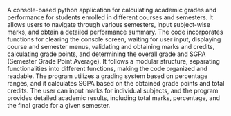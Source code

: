 A console-based python application for calculating academic grades and performance for students enrolled in different courses and semesters.
It allows users to navigate through various semesters, input subject-wise marks, and obtain a detailed performance summary.
The code incorporates functions for clearing the console screen, waiting for user input, displaying course and semester menus, validating 
and obtaining marks and credits, calculating grade points, and determining the overall grade and SGPA (Semester Grade Point Average).
It follows a modular structure, separating functionalities into different functions, making the code organized and readable. The program utilizes
a grading system based on percentage ranges, and it calculates SGPA based on the obtained grade points and total credits. The user can input marks
for individual subjects, and the program provides detailed academic results, including total marks, percentage, and the final grade for a given semester.
